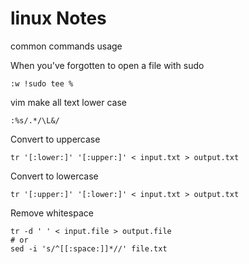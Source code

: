 # linux Notes
common commands usage

When you've forgotten to open a file with sudo
```
:w !sudo tee %
```
vim make all text lower case
```
:%s/.*/\L&/
```
Convert to uppercase
```
tr '[:lower:]' '[:upper:]' < input.txt > output.txt
```
Convert to lowercase
```
tr '[:upper:]' '[:lower:]' < input.txt > output.txt
```
Remove whitespace
```
tr -d ' ' < input.file > output.file
# or
sed -i 's/^[[:space:]]*//' file.txt
```
